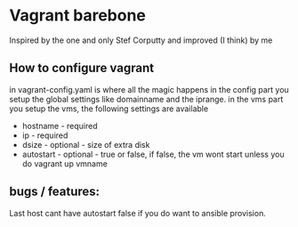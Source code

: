 # Vagrant barebone
Inspired by the one and only Stef Corputty and improved (I think) by me

## How to configure vagrant
in vagrant-config.yaml is where all the magic happens
in the config part you setup the global settings like domainname and the iprange.
in the vms part you setup the vms, the following settings are available
- hostname - required
- ip - required
- dsize - optional - size of extra disk
- autostart - optional - true or false, if false, the vm wont start unless you do vagrant up vmname


## bugs / features:
Last host cant have autostart false if you do want to ansible provision.